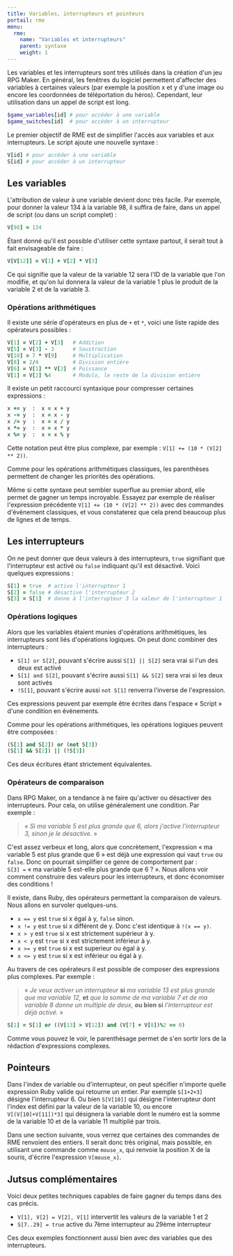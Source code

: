 ```yaml
---
title: Variables, interrupteurs et pointeurs
portail: rme
menu:
  rme:
    name: "Variables et interrupteurs"
    parent: syntaxe
    weight: 1
---
```


Les variables et les interrupteurs sont très utilisés dans la création d'un jeu RPG Maker. En général, les fenêtres du logiciel permettent d'affecter des variables à certaines valeurs (par exemple la position x et y d'une image ou encore les coordonnées de téléportation du héros). Cependant, leur utilisation dans un appel de script est long.

```ruby
$game_variables[id] # pour accéder à une variable
$game_switches[id]  # pour accéder à un interrupteur
```

Le premier objectif de RME est de simplifier l'accès aux variables et aux interrupteurs. Le script ajoute une nouvelle syntaxe :

```ruby
V[id] # pour accéder à une variable
S[id] # pour accéder à un interrupteur
```

## Les variables

L'attribution de valeur à une variable devient donc très facile. Par exemple, pour donner la valeur 134 à la variable 98, il suffira de faire, dans un appel de script (ou dans un script complet) :

```ruby
V[98] = 134
```

Étant donné qu'il est possible d'utiliser cette syntaxe partout, il serait tout à fait envisageable de faire :

```ruby
V[V[12]] = V[1] + V[2] * V[3]
```

Ce qui signifie que la valeur de la variable 12 sera l'ID de la variable que l'on modifie, et qu'on lui donnera la valeur de la variable 1 plus le produit de la variable 2 et de la variable 3.

### Opérations arithmétiques

Il existe une série d'opérateurs en plus de `+` et `*`, voici une liste rapide des opérateurs possibles :

```ruby
V[1] = V[2] + V[3]   # Addition
V[5] = V[3] - 3      # Soustraction
V[10] = 7 * V[9]     # Multiplication
V[8] = 2/4           # Division entière
V[6] = V[1] ** V[2]  # Puissance
V[1] = V[2] %4       # Modulo, le reste de la division entière
```

Il existe un petit raccourci syntaxique pour compresser certaines expressions :

```ruby
x += y  :  x = x + y
x -= y  :  x = x - y
x /= y  :  x = x / y
x *= y  :  x = x * y
x %= y  :  x = x % y
```

Cette notation peut être plus complexe, par exemple : `V[1] += (10 * (V[2] ** 2))`.

Comme pour les opérations arithmétiques classiques, les parenthèses permettent de changer les priorités des opérations.

Même si cette syntaxe peut sembler superflue au premier abord, elle permet de gagner un temps incroyable. Essayez par exemple de réaliser l'expression précédente `V[1] += (10 * (V[2] ** 2))` avec des commandes d'évènement classiques, et vous constaterez que cela prend beaucoup plus de lignes et de temps.

## Les interrupteurs

On ne peut donner que deux valeurs à des interrupteurs, `true` signifiant que l'interrupteur est activé ou `false` indiquant qu'il est désactivé. Voici quelques expressions :

```ruby
S[1] = true  # active l'interrupteur 1
S[2] = false # désactive l'interrupteur 2
S[3] = S[1]  # donne à l'interrupteur 3 la valeur de l'interrupteur 1
```

### Opérations logiques

Alors que les variables étaient munies d'opérations arithmétiques, les interrupteurs sont liés d'opérations logiques. On peut donc combiner des interrupteurs :

*    `S[1] or S[2]`, pouvant s'écrire aussi `S[1] || S[2]` sera vrai si l'un des deux est activé
*    `S[1] and S[2]`, pouvant s'écrire aussi `S[1] && S[2]` sera vrai si les deux sont activés
*    `!S[1]`, pouvant s'écrire aussi `not S[1]` renverra l'inverse de l'expression.

Ces expressions peuvent par exemple être écrites dans l'espace « Script » d'une condition en évènements.

Comme pour les opérations arithmétiques, les opérations logiques peuvent être composées :

```ruby
(S[1] and S[2]) or (not S[3])
(S[1] && S[2]) || (!S[3])
```

Ces deux écritures étant strictement équivalentes.

### Opérateurs de comparaison

Dans RPG Maker, on a tendance à ne faire qu'activer ou désactiver des interrupteurs. Pour cela, on utilise généralement une condition. Par exemple :

> « *Si ma variable 5 est plus grande que 6, alors j'active l'interrupteur 3, sinon je le désactive.* »

C'est assez verbeux et long, alors que concrètement, l'expression « ma variable 5 est plus grande que 6 » est déjà une expression qui vaut `true` ou `false`. Donc on pourrait simplifier ce genre de comportement par : `S[3] =` « ma variable 5 est-elle plus grande que 6 ? ». Nous allons voir comment construire des valeurs pour les interrupteurs, et donc économiser des conditions !

Il existe, dans Ruby, des opérateurs permettant la comparaison de valeurs. Nous allons en survoler quelques-uns.

* `x == y` est `true` si x égal à y, `false` sinon.
* `x != y` est `true` si x différent de y. Donc c'est identique à `!(x == y)`.
* `x > y` est `true` si x est strictement supérieur à y.
* `x < y` est `true` si x est strictement inférieur à y.
* `x >= y` est `true` si x est superieur ou égal à y.
* `x <= y` est `true` si x est inférieur ou égal à y.

Au travers de ces opérateurs il est possible de composer des expressions plus complexes. Par exemple :

> « *Je veux activer un interrupteur* **si** *ma variable 13 est plus grande que ma variable 12,* **et** *que la somme de ma variable 7 et de ma variable 8 donne un multiple de deux,* **ou bien si** *l'interrupteur est déjà activé.* »

```ruby
S[1] = S[1] or ((V[13] > V[12]) and (V[7] + V[8])%2 == 0)
```

Comme vous pouvez le voir, le parenthèsage permet de s'en sortir lors de la rédaction d'expressions complexes.

## Pointeurs

Dans l'index de variable ou d'interrupteur, on peut spécifier n'importe quelle expression Ruby valide qui retourne un entier. Par exemple `S[1+2+3]` désigne l'interrupteur 6. Ou bien `S[V[10]]` qui désigne l'interrupteur dont l'index est défini par la valeur de la variable 10, ou encore `V[(V[10]+V[11])*3]` qui désignera la variable dont le numéro est la somme de la variable 10 et de la variable 11 multiplié par trois.

Dans une section suivante, vous verrez que certaines des commandes de RME renvoient des entiers. Il serait donc très original, mais possible, en utilisant une commande comme `mouse_x`, qui renvoie la position X de la souris, d'écrire l'expression `V[mouse_x]`.

## Jutsus complémentaires

Voici deux petites techniques capables de faire gagner du temps dans des cas précis.

* `V[1], V[2] = V[2], V[1]` intervertit les valeurs de la variable 1 et 2
* `S[7..29] = true` active du 7ème interrupteur au 29ème interrupteur

Ces deux exemples fonctionnent aussi bien avec des variables que des interrupteurs.